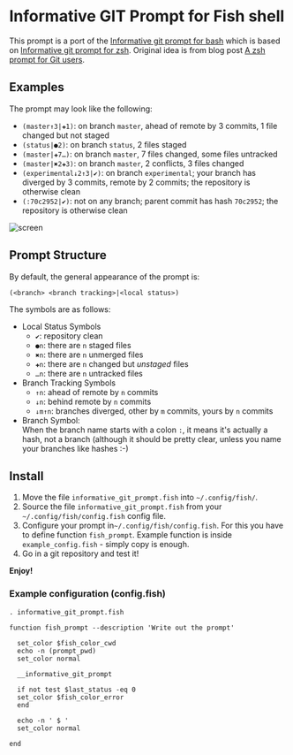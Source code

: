Informative GIT Prompt for Fish shell
=====================================

This prompt is a port of the [Informative git prompt for bash][1] which is based on [Informative git prompt for zsh][2].
Original idea is from blog post [A zsh prompt for Git users][3].

[1]: https://github.com/magicmonty/bash-git-prompt              "Informative git prompt for bash"
[2]: https://github.com/olivierverdier/zsh-git-prompt           "Informative git prompt for zsh"
[3]: http://sebastiancelis.com/2009/nov/16/zsh-prompt-git-users "A zsh prompt for Git users"

## Examples

The prompt may look like the following:

* ``(master↑3|✚1)``: on branch ``master``, ahead of remote by 3 commits, 1 file changed but not staged
* ``(status|●2)``: on branch ``status``, 2 files staged
* ``(master|✚7…)``: on branch ``master``, 7 files changed, some files untracked
* ``(master|✖2✚3)``: on branch ``master``, 2 conflicts, 3 files changed
* ``(experimental↓2↑3|✔)``: on branch ``experimental``; your branch has diverged by 3 commits, remote by 2 commits; the repository is otherwise clean
* ``(:70c2952|✔)``: not on any branch; parent commit has hash ``70c2952``; the repository is otherwise clean


![screen](https://raw.github.com/mariuszs/informative_git_prompt/master/shell.png)

##  Prompt Structure

By default, the general appearance of the prompt is:

    (<branch> <branch tracking>|<local status>)

The symbols are as follows:

- Local Status Symbols
  - ``✔``: repository clean
  - ``●n``: there are ``n`` staged files
  - ``✖n``: there are ``n`` unmerged files
  - ``✚n``: there are ``n`` changed but *unstaged* files
  - ``…n``: there are ``n`` untracked files
- Branch Tracking Symbols
  - ``↑n``: ahead of remote by ``n`` commits
  - ``↓n``: behind remote by ``n`` commits
  - ``↓m↑n``: branches diverged, other by ``m`` commits, yours by ``n`` commits
- Branch Symbol:<br />
  	When the branch name starts with a colon ``:``, it means it's actually a hash, not a branch (although it should be pretty clear, unless you name your branches like hashes :-)

## Install

1. Move the file ``informative_git_prompt.fish`` into ``~/.config/fish/``.
1. Source the file ``informative_git_prompt.fish`` from your ``~/.config/fish/config.fish`` config file.
1. Configure your prompt in``~/.config/fish/config.fish``. For this you have to define function ``fish_prompt``. Example function is inside
``example_config.fish`` - simply copy is enough.
1. Go in a git repository and test it!

**Enjoy!**

### Example configuration (config.fish)

    . informative_git_prompt.fish

    function fish_prompt --description 'Write out the prompt'

      set_color $fish_color_cwd
      echo -n (prompt_pwd)
      set_color normal

      __informative_git_prompt

      if not test $last_status -eq 0
      set_color $fish_color_error
      end

      echo -n ' $ '
      set_color normal

    end